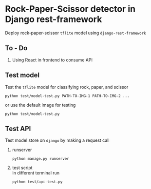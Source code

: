 # Rock-Paper-Scissor detector in Django rest-framework

Deploy rock-paper-scissor `tflite` model using `django-rest-framework`

## To - Do

1. Using React in frontend to consume API

## Test model

Test the `tflite` model for classifying rock, paper, and scissor

```
python test/model-test.py PATH-TO-IMG-1 PATH-TO-IMG-2 ...
```

or use the default image for testing

```
python test/model-test.py
```

## Test API

Test model store on `django` by making a request call

1. runserver
   ```
   python manage.py runserver
   ```
2. test script<br>
   In different terminal run
   ```
   python test/api-test.py
   ```